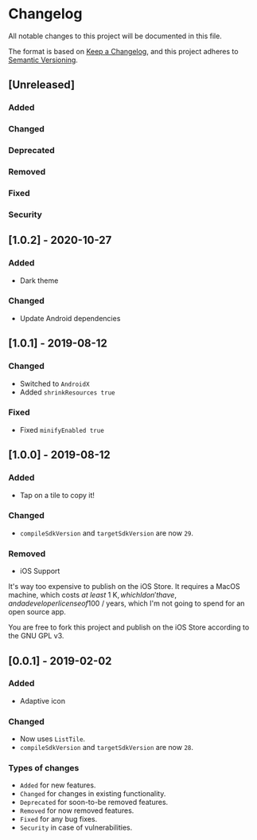 # Changelog

All notable changes to this project will be documented in this file.

The format is based on [Keep a Changelog](https://keepachangelog.com/), and this
project adheres to [Semantic Versioning](https://semver.org/).

## [Unreleased]

### Added

### Changed

### Deprecated

### Removed

### Fixed

### Security

## [1.0.2] - 2020-10-27

### Added

- Dark theme

### Changed

- Update Android dependencies

## [1.0.1] - 2019-08-12

### Changed

- Switched to `AndroidX`
- Added `shrinkResources true`

### Fixed

- Fixed `minifyEnabled true`

## [1.0.0] - 2019-08-12

### Added

- Tap on a tile to copy it!

### Changed

- `compileSdkVersion` and `targetSdkVersion` are now `29`.

### Removed

- iOS Support

It's way too expensive to publish on the iOS Store. It requires a MacOS machine,
which costs _at least_ 1 K$, which I don't have, and a developer license of 100$
/ years, which I'm not going to spend for an open source app.

You are free to fork this project and publish on the iOS Store according to the
GNU GPL v3.

## [0.0.1] - 2019-02-02

### Added

- Adaptive icon

### Changed

- Now uses `ListTile`.
- `compileSdkVersion` and `targetSdkVersion` are now `28`.

### Types of changes

- `Added` for new features.
- `Changed` for changes in existing functionality.
- `Deprecated` for soon-to-be removed features.
- `Removed` for now removed features.
- `Fixed` for any bug fixes.
- `Security` in case of vulnerabilities.
